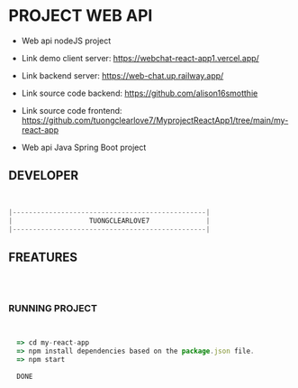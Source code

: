 # PROJECT WEB API



  - Web api nodeJS project
  - Link demo client server: https://webchat-react-app1.vercel.app/
  - Link backend server: https://web-chat.up.railway.app/
  - Link source code backend: https://github.com/alison16smotthie
  - Link source code frontend: https://github.com/tuongclearlove7/MyprojectReactApp1/tree/main/my-react-app
  
  - Web api Java Spring Boot project



## DEVELOPER

```js


|------------------------------------------------|
|                   TUONGCLEARLOVE7              |
|------------------------------------------------|


```

## FREATURES

```js




```


### RUNNING PROJECT

```js


  => cd my-react-app 
  => npm install dependencies based on the package.json file. 
  => npm start 
  
  DONE


```


















